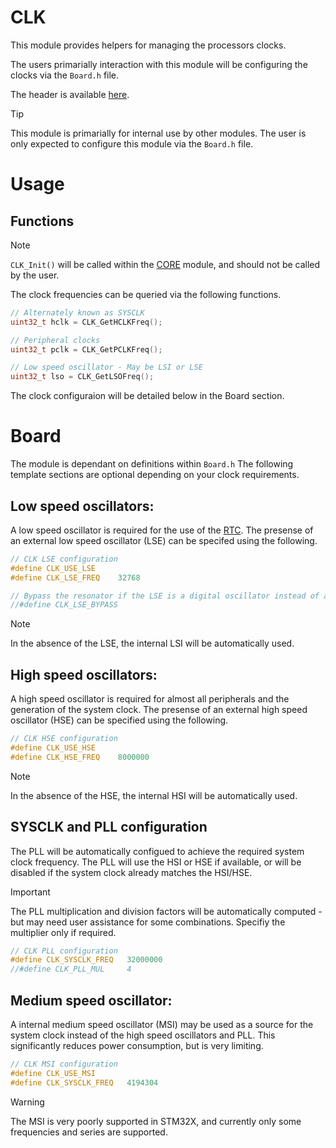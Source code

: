 # CLK
This module provides helpers for managing the processors clocks.

The users primarially interaction with this module will be configuring the clocks via the `Board.h` file.

The header is available [here](../Lib/CLK.h).

> [!TIP]
> This module is primarially for internal use by other modules. The user is only expected to configure this module via the `Board.h` file.

# Usage

## Functions

> [!NOTE]  
>  `CLK_Init()` will be called within the [CORE](CORE.md) module, and should not be called by the user.

The clock frequencies can be queried via the following functions.
```C
// Alternately known as SYSCLK
uint32_t hclk = CLK_GetHCLKFreq();

// Peripheral clocks
uint32_t pclk = CLK_GetPCLKFreq();

// Low speed oscillator - May be LSI or LSE
uint32_t lso = CLK_GetLSOFreq();
```

The clock configuraion will be detailed below in the Board section.

# Board

The module is dependant on definitions within `Board.h`
The following template sections are optional depending on your clock requirements.

## Low speed oscillators:

A low speed oscillator is required for the use of the [RTC](RTC.md).
The presense of an external low speed oscillator (LSE) can be specifed using the following.

```C
// CLK LSE configuration
#define CLK_USE_LSE
#define CLK_LSE_FREQ    32768

// Bypass the resonator if the LSE is a digital oscillator instead of a crystal.
//#define CLK_LSE_BYPASS
```

> [!NOTE]  
> In the absence of the LSE, the internal LSI will be automatically used.

## High speed oscillators:

A high speed oscillator is required for almost all peripherals and the generation of the system clock.
The presense of an external high speed oscillator (HSE) can be specified using the following.

```C
// CLK HSE configuration
#define CLK_USE_HSE
#define CLK_HSE_FREQ    8000000
```

> [!NOTE]  
> In the absence of the HSE, the internal HSI will be automatically used.

## SYSCLK and PLL configuration

The PLL will be automatically configued to achieve the required system clock frequency. The PLL will use the HSI or HSE if available, or will be disabled if the system clock already matches the HSI/HSE.

> [!IMPORTANT]
> The PLL multiplication and division factors will be automatically computed - but may need user assistance for some combinations. Specifiy the multiplier only if required.

```C
// CLK PLL configuration
#define CLK_SYSCLK_FREQ   32000000
//#define CLK_PLL_MUL     4
```

## Medium speed oscillator:

A internal medium speed oscillator (MSI) may be used as a source for the system clock instead of the high speed oscillators and PLL. This significantly reduces power consumption, but is very limiting.

```C
// CLK MSI configuration
#define CLK_USE_MSI
#define CLK_SYSCLK_FREQ   4194304
```

> [!WARNING]  
> The MSI is very poorly supported in STM32X, and currently only some frequencies and series are supported.
